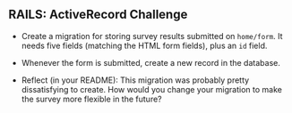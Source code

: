 ## RAILS: ActiveRecord Challenge

* Create a migration for storing survey results submitted on `home/form`.  It needs five fields (matching the HTML form fields), plus an `id` field.

* Whenever the form is submitted, create a new record in the database.

* Reflect (in your README): This migration was probably pretty dissatisfying to create.  How would you change your migration to make the survey more flexible in the future?
